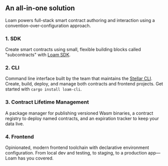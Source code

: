 ## An all-in-one solution

Loam powers full-stack smart contract authoring and interaction using a convention-over-configuration approach.

### 1. SDK

Create smart contracts using small, flexible building blocks called "subcontracts" with [Loam SDK](https://crates.io/crates/loam-sdk).

### 2. CLI

Command line interface built by the team that maintains the [Stellar CLI](https://github.com/stellar/stellar-cli). Create, build, deploy, and manage both contracts and frontend projects. Get started with `cargo install loam-cli`.

### 3. Contract Lifetime Management

A package manager for publishing versioned Wasm binaries, a contract registry to deploy named contracts, and an expiration tracker to keep your data live.

### 4. Frontend

Opinionated, modern frontend toolchain with declarative environment configuration. From local dev and testing, to staging, to a production app—Loam has you covered.
